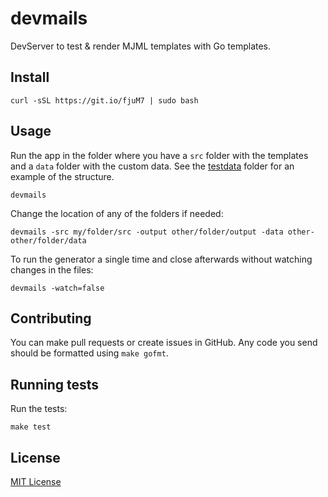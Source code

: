 
# devmails

DevServer to test & render MJML templates with Go templates.


## Install

```shell
curl -sSL https://git.io/fjuM7 | sudo bash
```


## Usage

Run the app in the folder where you have a `src` folder with the templates and a `data` folder with the custom data. See the [testdata](testdata) folder for an example of the structure.

```shell
devmails
```


Change the location of any of the folders if needed:

```shell
devmails -src my/folder/src -output other/folder/output -data other-other/folder/data
```


To run the generator a single time and close afterwards without watching changes in the files:

```shell
devmails -watch=false
```


## Contributing

You can make pull requests or create issues in GitHub. Any code you send should be formatted using `make gofmt`.


## Running tests

Run the tests:

```shell
make test
```


## License

[MIT License](LICENSE)
